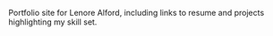 Portfolio site for Lenore Alford, including links to resume and projects highlighting my skill set. 
